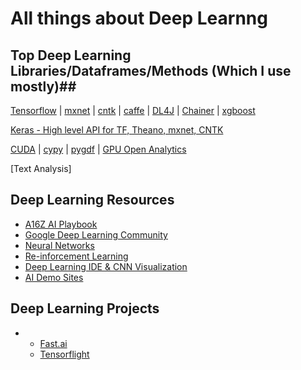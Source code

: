 # All things about Deep Learnng #

## Top Deep Learning Libraries/Dataframes/Methods (Which I use mostly)##
[Tensorflow](https://github.com/Avkash/mldl/blob/master/dllibs/tensorflow/README.md) | [mxnet](https://github.com/Avkash/mldl/blob/master/dllibs/mxnet/README.md) | [cntk](https://github.com/Avkash/mldl/blob/master/dllibs/cntk/README.md) | [caffe](https://github.com/Avkash/mldl/blob/master/dllibs/caffe/README.md) | [DL4J](https://github.com/Avkash/mldl/blob/master/dllibs/dl4j/README.md) | [Chainer](https://github.com/Avkash/mldl/blob/master/dllibs/chainer/README.md) | [xgboost](https://github.com/Avkash/mldl/blob/master/dllibs/xgboost/README.md)

[Keras - High level API for TF, Theano, mxnet, CNTK](https://github.com/Avkash/mldl/blob/master/dllibs/keras/README.md)

[CUDA](https://github.com/Avkash/mldl/blob/master/pages/cuda_gpu.md) | [cypy](https://cupy.chainer.org/) | [pygdf](https://github.com/gpuopenanalytics/pygdf) | [GPU Open Analytics](https://github.com/Avkash/mldl/blob/master/pages/gpuopenanalytics.md)

[Text Analysis]

## Deep Learning Resources ##
 - [A16Z AI Playbook](http://aiplaybook.a16z.com/docs/guides/dl-architectures)
 - [Google Deep Learning Community](https://plus.google.com/communities/112866381580457264725)
 - [Neural Networks](https://github.com/Avkash/mldl/blob/master/pages/nn_all.md)
 - [Re-inforcement Learning](https://github.com/Avkash/mldl/edit/master/pages/rl_all.md)
 - [Deep Learning IDE & CNN Visualization](https://github.com/Avkash/mldl/blob/master/pages/dl_ide.md)
 - [AI Demo Sites](https://github.com/Avkash/mldl/blob/master/pages/ai_demo_sites.md)
 
## Deep Learning Projects ##
 - 
	- [Fast.ai](http://www.fast.ai/)
	- [Tensorflight](https://tensorflight.io/)
